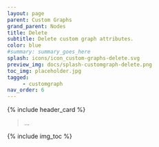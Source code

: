 ```yaml
---
layout: page
parent: Custom Graphs
grand_parent: Nodes
title: Delete
subtitle: Delete custom graph attributes.
color: blue
#summary: summary_goes_here
splash: icons/icon_custom-graphs-delete.svg
preview_img: docs/splash-customgraph-delete.png
toc_img: placeholder.jpg
tagged: 
     - customgraph
nav_order: 6
---
```


{% include header_card %}

> ...

{% include img_toc %}